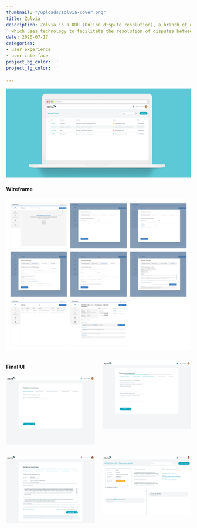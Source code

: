 ```yaml
---
thumbnail: "/uploads/zolvia-cover.png"
title: Zolvia
description: Zolvia is a ODR (Online dispute resolution), a branch of dispute resolution
  which uses technology to facilitate the resolution of disputes between parties.
date: 2020-07-17
categories:
- user experience
- user interface
project_bg_color: ''
project_fg_color: ''

---
```

<div class="full-width cover">

![](/uploads/zolvia-cover.png)

</div>

<div class="full-width">

#### Wireframe

![Zolvia wireframes](/uploads/zolvia-wireframe.png "Zolvia wireframes")

</div>

<div class="columns">
<div class="col">

#### Final UI

![](/uploads/04-novo_caso_a.png)

</div>
<div class="col">

![](/uploads/04-novo_caso_e.png)

</div></div>

<div class="columns">
<div class="col">

![](/uploads/04-novo_caso_g.png)

</div>

<div class="col">

![](/uploads/05-caso_detalhe.png)

</div>

</div>